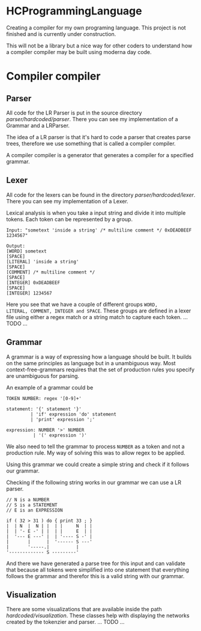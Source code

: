 # HCProgrammingLanguage
Creating a compiler for my own programing language.
This project is not finished and is currently under construction.


This will not be a library but a nice way for other coders to understand how a compiler compiler
may be built using moderna day code.



# Compiler compiler

## Parser
All code for the LR Parser is put in the source directory *parser/hardcoded/parser*.
There you can see my implementation of a Grammar and a LRParser.

The idea of a LR parser is that it's hard to code a parser that creates parse trees,
therefore we use something that is called a compiler compiler.

A compiler compiler is a generator that generates a compiler for a specified grammar.




## Lexer

All code for the lexers can be found in the directory *parser/hardcoded/lexer*.
There you can see my implementation of a Lexer.


Lexical analysis is when you take a input string and divide it into multiple tokens. Each token can be represented by a group.

```
Input: "sometext 'inside a string' /* multiline comment */ 0xDEADBEEF 1234567"

Output:
[WORD] sometext
[SPACE]
[LITERAL] 'inside a string'
[SPACE]
[COMMENT] /* multiline comment */
[SPACE]
[INTEGER] 0xDEADBEEF
[SPACE]
[INTEGER] 1234567
```

Here you see that we have a couple of different groups <code>WORD, LITERAL, COMMENT, INTEGER and SPACE</code>. These groups are defined in a lexer file using either a regex match or a string match to capture each token.
... TODO ...




## Grammar

A grammar is a way of expressing how a language should be built. It builds on the same
principles as language but in a unambiguous way. Most context-free-grammars requires
that the set of production rules you specify are unambiguous for parsing.

An example of a grammar could be

```
TOKEN NUMBER: regex '[0-9]+'

statement: '{' statement '}'
         | 'if' expression 'do' statement
         | 'print' expression ';'

expression: NUMBER '>' NUMBER
          | '(' expression ')'

```

We also need to tell the grammar to process <code>NUMBER</code> as a token and not a
production rule. My way of solving this was to allow regex to be applied.

Using this grammar we could create a simple string and check if it follows our grammar.

Checking if the following string works in our grammar we can use a LR parser.

```
// N is a NUMBER
// S is a STATEMENT
// E is an EXPRESSION

if ( 32 > 31 ) do { print 33 ; }
|  | N  |  N | |  | |     N  | |
|  | '- E -' | |  | |     E  | |
|  '--- E ---' |  | '---- S -' |
|       |      |  '------ S ---'
|       '-----.|          |
'------------- S ---------'      
```

And there we have generated a parse tree for this input and can validate that because
all tokens were simplified into one statement that everything follows the grammar and
therefor this is a valid string with our grammar.




## Visualization

There are some visualizations that are available inside the path *hardcoded/visualization*.
These classes help with displaying the networks created by the tokenzier and parser.
... TODO ...

